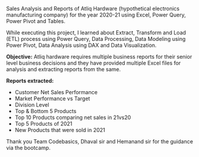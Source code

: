 Sales Analysis and Reports of Atliq Hardware (hypothetical electronics manufacturing company) for the year 2020-21 using Excel, Power Query, Power Pivot and Tables.

While executing this project, I learned about Extract, Transform and Load (ETL) process using Power Query, Data Processing, Data Modeling using Power Pivot, Data Analysis using DAX and Data Visualization.

**Objective:** Atliq hardware requires multiple business reports for their senior level business decisions and they have provided multiple Excel files for analysis and extracting reports from the same. 

**Reports extracted:**

* Customer Net Sales Performance
* Market Performance vs Target
* Division Level
* Top & Bottom 5 Products
* Top 10 Products comparing net sales in 21vs20
* Top 5 Products of 2021
* New Products that were sold in 2021

Thank you Team Codebasics, Dhaval sir and Hemanand sir for the guidance via the bootcamp.
